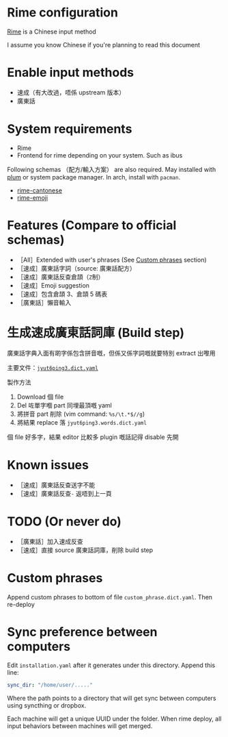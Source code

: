 # Rime configuration

[Rime] is a Chinese input method

I assume you know Chinese if you're planning to read this document

[rime]: https://rime.im/

# Enable input methods

- 速成（有大改過，唔係 upstream 版本）
- 廣東話

# System requirements

- Rime
- Frontend for rime depending on your system. Such as ibus

Following schemas （配方/輸入方案） are also required. May installed with [plum] or system
package manager. In arch, install with `pacman`.

[plum]: https://github.com/rime/plum

- [rime-cantonese](https://github.com/rime/rime-cantonese)
- [rime-emoji](https://github.com/rime/rime-emoji)

# Features (Compare to official schemas)

- ［All］Extended with user's phrases (See [Custom phrases](#custom-phrases) section)
- ［速成］廣東話字詞（source: 廣東話配方）
- ［速成］廣東話反查倉頡（`Z`制）
- ［速成］Emoji suggestion
- ［速成］包含倉頡 3、倉頡 5 碼表
- ［廣東話］懶音輸入

# 生成速成廣東話詞庫 (Build step)

廣東話字典入面有啲字係包含拼音嘅，但係又係字詞嘅就要特別 extract 出嚟用

主要文件：[`jyut6ping3.dict.yaml`](https://github.com/rime/rime-cantonese/blob/master/jyut6ping3.dict.yaml)

製作方法

1. Download 個 file
2. Del 咗單字嗰 part 同埋最頂嘅 yaml
3. 將拼音 part 削除 (vim command: `%s/\t.*$//g`)
4. 將結果 replace 落 `jyut6ping3.words.dict.yaml`

個 file 好多字，結果 editor 比較多 plugin 嘅話記得 disable 先開

# Known issues

- ［速成］廣東話反查送字不能
- ［速成］廣東話反查`-` 返唔到上一頁

# TODO (Or never do)

- ［廣東話］加入速成反查
- ［速成］直接 source 廣東話詞庫，削除 build step

# Custom phrases

Append custom phrases to bottom of file `custom_phrase.dict.yaml`. Then re-deploy

# Sync preference between computers

Edit `installation.yaml` after it generates under this directory. Append this line:

```yaml
sync_dir: "/home/user/....."
```

Where the path points to a directory that will get sync between computers using syncthing or dropbox.

Each machine will get a unique UUID under the folder. When rime deploy, all input behaviors between
machines will get merged.
